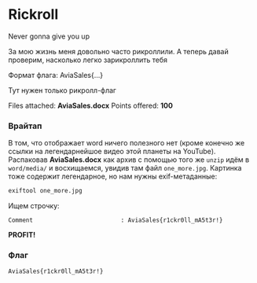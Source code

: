# Rickroll

Never gonna give you up

За мою жизнь меня довольно часто рикроллили. А теперь давай проверим, насколько легко зарикроллить тебя

Формат флага: AviaSales{...}

Тут нужен только рикролл-флаг

Files attached: **AviaSales.docx**
Points offered: **100**

### Врайтап

В том, что отображает word ничего полезного нет (кроме конечно же ссылки на легендарнейшое видео этой планеты на YouTube). Распаковав **AviaSales.docx** как архив с помощью того же `unzip` идём в `word/media/` и восхищаемся, увидив там файл `one_more.jpg`. Картинка тоже содержит легендарное, но нам нужны exif-метаданные:

```bash
exiftool one_more.jpg
```

Ищем строчку:

```
Comment                         : AviaSales{r1ckr0ll_mA5t3r!}
```

**PROFIT!**

### Флаг

```
AviaSales{r1ckr0ll_mA5t3r!}
```
